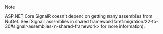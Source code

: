 > [!NOTE]
> ASP.NET Core SignalR doesn't depend on getting many assemblies from NuGet. See [Signalr assemblies in shared framework](xref:migration/22-to-30#signalr-assemblies-in-shared-framework> for more information).
